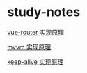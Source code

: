# study-notes

[vue-router 实现原理](https://github.com/sunny586/study-notes/blob/master/vue/vue-router.md)

[mvvm 实现原理](https://github.com/sunny586/study-notes/blob/master/vue/mvvm.md)

[keep-alive 实现原理](https://ustbhuangyi.github.io/vue-analysis/extend/keep-alive.html#%E5%86%85%E7%BD%AE%E7%BB%84%E4%BB%B6)
